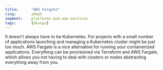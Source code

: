```yaml
---
title:      "AWS Fargate"
ring:       adopt
segment:    platforms-and-aoe-services
tags:       [devops]
---
```


It doesn't always have to be Kubernetes. For projects with a small number of applications launching and managing a Kubernetes cluster might be just too much. AWS Fargate is a nice alternative for running your containerized applications. Everything can be provisioned via Terraform and AWS Fargate, which allows you not having to deal with clusters or nodes abstracting everything away from you.
